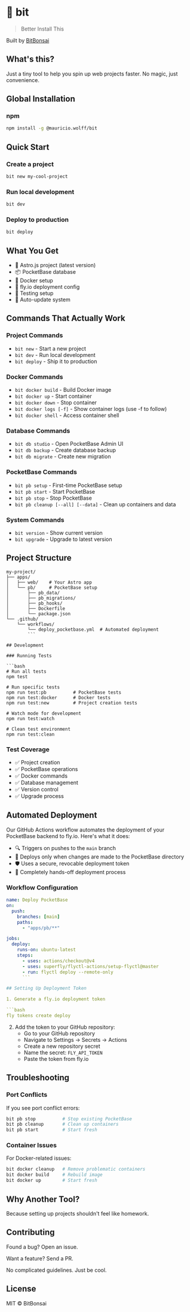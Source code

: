 # 🌱 bit

> Better Install This

Built by [BitBonsai](https://github.com/bitbonsai)

## What's this?

Just a tiny tool to help you spin up web projects faster. No magic, just convenience.

## Global Installation

### npm

```bash
npm install -g @mauricio.wolff/bit
```

## Quick Start

### Create a project

```bash
bit new my-cool-project
```

### Run local development

```bash
bit dev
```

### Deploy to production

```bash
bit deploy
```

## What You Get

- 🚀 Astro.js project (latest version)
- 📦 PocketBase database
- 🐳 Docker setup
- 🚢 fly.io deployment config
- 🧪 Testing setup
- 🔄 Auto-update system

## Commands That Actually Work

### Project Commands
- `bit new` - Start a new project
- `bit dev` - Run local development
- `bit deploy` - Ship it to production

### Docker Commands
- `bit docker build` - Build Docker image
- `bit docker up` - Start container
- `bit docker down` - Stop container
- `bit docker logs [-f]` - Show container logs (use -f to follow)
- `bit docker shell` - Access container shell

### Database Commands
- `bit db studio` - Open PocketBase Admin UI
- `bit db backup` - Create database backup
- `bit db migrate` - Create new migration

### PocketBase Commands
- `bit pb setup` - First-time PocketBase setup
- `bit pb start` - Start PocketBase
- `bit pb stop` - Stop PocketBase
- `bit pb cleanup [--all] [--data]` - Clean up containers and data

### System Commands
- `bit version` - Show current version
- `bit upgrade` - Upgrade to latest version

## Project Structure

```
my-project/
├── apps/
│   ├── web/    # Your Astro app
│   └── pb/     # PocketBase setup
│       ├── pb_data/
│       ├── pb_migrations/
│       ├── pb_hooks/
│       ├── Dockerfile
│       └── package.json
└── .github/
    └── workflows/
        └── deploy_pocketbase.yml  # Automated deployment
        ```

## Development

### Running Tests

```bash
# Run all tests
npm test

# Run specific tests
npm run test:pb          # PocketBase tests
npm run test:docker      # Docker tests
npm run test:new         # Project creation tests

# Watch mode for development
npm run test:watch

# Clean test environment
npm run test:clean
```

### Test Coverage
- ✅ Project creation
- ✅ PocketBase operations
- ✅ Docker commands
- ✅ Database management
- ✅ Version control
- ✅ Upgrade process

## Automated Deployment

Our GitHub Actions workflow automates the deployment of your PocketBase backend to fly.io. Here's what it does:

- 🔍 Triggers on pushes to the `main` branch
- 🚢 Deploys only when changes are made to the PocketBase directory
- 🛡️ Uses a secure, revocable deployment token
- 🤖 Completely hands-off deployment process

### Workflow Configuration

```yaml
name: Deploy PocketBase
on:
  push:
    branches: [main]
    paths:
      - "apps/pb/**"

jobs:
  deploy:
    runs-on: ubuntu-latest
    steps:
      - uses: actions/checkout@v4
      - uses: superfly/flyctl-actions/setup-flyctl@master
      - run: flyctl deploy --remote-only
      ```

## Setting Up Deployment Token

1. Generate a fly.io deployment token

```bash
fly tokens create deploy
```

2. Add the token to your GitHub repository:
   - Go to your GitHub repository
   - Navigate to Settings → Secrets → Actions
   - Create a new repository secret
   - Name the secret: `FLY_API_TOKEN`
   - Paste the token from fly.io

## Troubleshooting

### Port Conflicts
If you see port conflict errors:
```bash
bit pb stop          # Stop existing PocketBase
bit pb cleanup       # Clean up containers
bit pb start         # Start fresh
```

### Container Issues
For Docker-related issues:
```bash
bit docker cleanup   # Remove problematic containers
bit docker build     # Rebuild image
bit docker up        # Start fresh
```

## Why Another Tool?

Because setting up projects shouldn't feel like homework.

## Contributing

Found a bug? Open an issue.

Want a feature? Send a PR.

No complicated guidelines. Just be cool.

## License

MIT © BitBonsai

